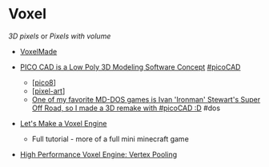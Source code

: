 Voxel
=====

_3D pixels_ or _Pixels with volume_

* [VoxelMade](https://www.voxelmade.com/)


* [PICO CAD is a Low Poly 3D Modeling Software Concept](https://www.solidsmack.com/cad/pico-cad-is-a-low-poly-3d-modeling-software-concept/) [#picoCAD](https://twitter.com/hashtag/picoCAD?src=hashtag_click)
    * [[pico8]]
    * [[pixel-art]]
    * [One of my favorite MD-DOS games is Ivan 'Ironman' Stewart's Super Off Road, so I made a 3D remake with #picoCAD :D](https://twitter.com/PixelArtM/status/1359226517646172167) #dos

* [Let's Make a Voxel Engine](https://sites.google.com/site/letsmakeavoxelengine/home)
    * Full tutorial - more of a full mini minecraft game
* [High Performance Voxel Engine: Vertex Pooling](https://nickmcd.me/2021/04/04/high-performance-voxel-engine/)

[//begin]: # "Autogenerated link references for markdown compatibility"
[pico8]: pico8.md "Pico8"
[pixel-art]: pixel-art.md "pixel-art"
[//end]: # "Autogenerated link references"